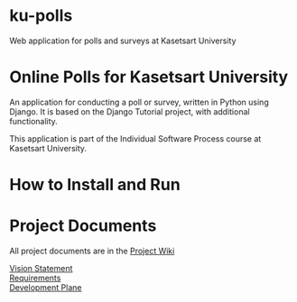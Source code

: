 # ku-polls
Web application for polls and surveys at Kasetsart University
# Online Polls for Kasetsart University
An application for conducting a poll or survey, written in Python using Django. It is based on the Django Tutorial project, with additional functionality.

This application is part of the Individual Software Process course at Kasetsart University.

# How to Install and Run

# Project Documents
All project documents are in the [Project Wiki](../../wiki/Home)

[Vision Statement](../../wiki/Vision-Statement) <br>
[Requirements](../../wiki/Requirements) <br>
[Development Plane](../../wiki/Development-Plan)
